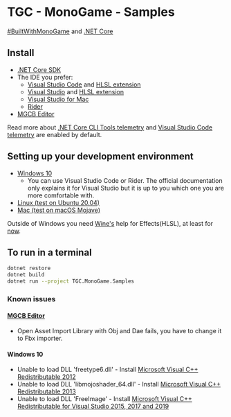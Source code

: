 # TGC - MonoGame - Samples
[#BuiltWithMonoGame](http://www.monogame.net) and [.NET Core](https://dotnet.microsoft.com)

## Install
* [.NET Core SDK](https://docs.microsoft.com/dotnet/core/install/sdk)
* The IDE you prefer:
  * [Visual Studio Code](https://code.visualstudio.com) and [HLSL extension](https://marketplace.visualstudio.com/items?itemName=TimGJones.hlsltools)
  * [Visual Studio](https://visualstudio.microsoft.com/es/vs) and [HLSL extension](https://marketplace.visualstudio.com/items?itemName=TimGJones.HLSLToolsforVisualStudio)
  * [Visual Studio for Mac](https://visualstudio.microsoft.com/es/vs/mac)
  * [Rider](https://www.jetbrains.com/rider)
* [MGCB Editor](https://docs.monogame.net/articles/tools/mgcb_editor.html)

Read more about [.NET Core CLI Tools telemetry](https://aka.ms/dotnet-cli-telemetry) and [Visual Studio Code telemetry](https://code.visualstudio.com/docs/getstarted/telemetry) are enabled by default.

## Setting up your development environment
 * [Windows 10](https://docs.monogame.net/articles/getting_started/1_setting_up_your_development_environment_windows.html)
   * You can use Visual Studio Code or Rider. The official documentation only explains it for Visual Studio but it is up to you which one you are more comfortable with.
 * [Linux (test on Ubuntu 20.04)](https://docs.monogame.net/articles/getting_started/1_setting_up_your_development_environment_ubuntu.html)
 * [Mac (test on macOS Mojave)](https://docs.monogame.net/articles/getting_started/1_setting_up_your_development_environment_macos.html)

Outside of Windows you need [Wine's](https://www.winehq.org) help for Effects(HLSL), at least for [now](https://github.com/MonoGame/MonoGame/issues/2167).

## To run in a terminal
```bash
dotnet restore
dotnet build
dotnet run --project TGC.MonoGame.Samples
```

### Known issues

#### [MGCB Editor](https://docs.monogame.net/articles/tools/mgcb_editor.html)
* Open Asset Import Library with Obj and Dae fails, you have to change it to Fbx importer.

#### Windows 10
* Unable to load DLL 'freetype6.dll' - Install [Microsoft Visual C++ Redistributable 2012](https://www.microsoft.com/en-us/download/details.aspx?id=30679)
* Unable to load DLL 'libmojoshader_64.dll' - Install [Microsoft Visual C++ Redistributable 2013](https://aka.ms/highdpimfc2013x64enu)
* Unable to load DLL 'FreeImage' - Install [Microsoft Visual C++ Redistributable for Visual Studio 2015, 2017 and 2019](https://aka.ms/vs/16/release/vc_redist.x64.exe)
